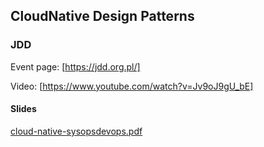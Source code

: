 ## CloudNative Design Patterns

### JDD

Event page: [https://jdd.org.pl/]

Video: [https://www.youtube.com/watch?v=Jv9oJ9gU_bE]

#### Slides

[cloud-native-sysopsdevops.pdf](cloud-native-sysopsdevops.pdf)
